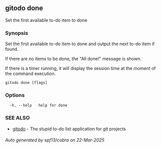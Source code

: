 ## gitodo done

Set the first available to-do item to done

### Synopsis


Set the first available to-do item to done and output the next to-do item if
found.

If there are no items to be done, the "All done!" message is shown.

If there is a timer running, it will display the session time at the moment of
the command execution.

```
gitodo done [flags]
```

### Options

```
  -h, --help   help for done
```

### SEE ALSO

* [gitodo](gitodo.md)	 - The stupid to-do list application for git projects

###### Auto generated by spf13/cobra on 22-Mar-2025
